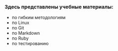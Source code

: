 ### Здесь представлены учебные материалы:
* по гибким методологиям
* по Linux
* по Git
* по Markdown
* по Ruby
* по тестированию
